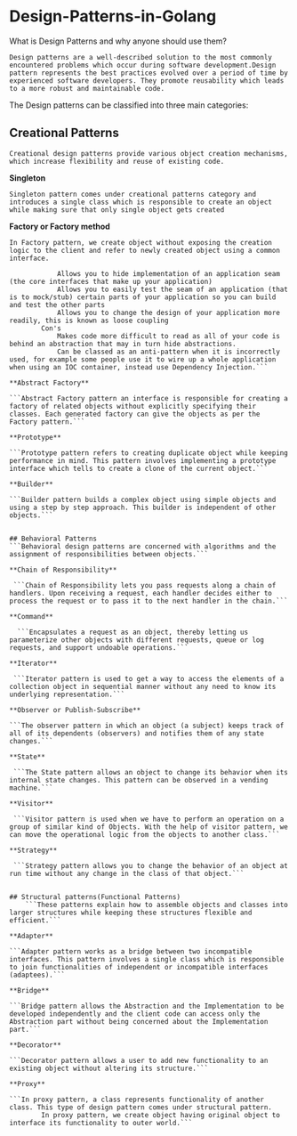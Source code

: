 # Design-Patterns-in-Golang


What is Design Patterns and why anyone should use them? 

```Design patterns are a well-described solution to the most commonly encountered problems which occur during software development.Design pattern represents the best practices evolved over a period of time by experienced software developers. They promote reusability which leads to a more robust and maintainable code.```

The Design patterns can be classified into three main categories:

## Creational Patterns
   ```Creational design patterns provide various object creation mechanisms, which increase flexibility and reuse of existing code.```

**Singleton**
  
   ```Singleton pattern comes under creational patterns category and introduces a single class which is responsible to create an object while making sure that only single object gets created```

**Factory or Factory method**
 
  ```In Factory pattern, we create object without exposing the creation logic to the client and refer to newly created object using a common interface.```
``` Pro's:
            Allows you to hide implementation of an application seam (the core interfaces that make up your application)
            Allows you to easily test the seam of an application (that is to mock/stub) certain parts of your application so you can build and test the other parts
            Allows you to change the design of your application more readily, this is known as loose coupling
        Con's   
            Makes code more difficult to read as all of your code is behind an abstraction that may in turn hide abstractions.
            Can be classed as an anti-pattern when it is incorrectly used, for example some people use it to wire up a whole application when using an IOC container, instead use Dependency Injection.```

**Abstract Factory**
   
```Abstract Factory pattern an interface is responsible for creating a factory of related objects without explicitly specifying their classes. Each generated factory can give the objects as per the Factory pattern.```
        
**Prototype**
   
```Prototype pattern refers to creating duplicate object while keeping performance in mind. This pattern involves implementing a prototype interface which tells to create a clone of the current object.```
        
**Builder**
  
```Builder pattern builds a complex object using simple objects and using a step by step approach. This builder is independent of other objects.```


## Behavioral Patterns
```Behavioral design patterns are concerned with algorithms and the assignment of responsibilities between objects.```

**Chain of Responsibility**
   
 ```Chain of Responsibility lets you pass requests along a chain of handlers. Upon receiving a request, each handler decides either to process the request or to pass it to the next handler in the chain.```

**Command**
  
  ```Encapsulates a request as an object, thereby letting us parameterize other objects with different requests, queue or log requests, and support undoable operations.```

**Iterator**
       
 ```Iterator pattern is used to get a way to access the elements of a collection object in sequential manner without any need to know its underlying representation.```
    
**Observer or Publish-Subscribe**
   
```The observer pattern in which an object (a subject) keeps track of all of its dependents (observers) and notifies them of any state changes.```

**State**
   
 ```The State pattern allows an object to change its behavior when its internal state changes. This pattern can be observed in a vending machine.```

**Visitor**
  
 ```Visitor pattern is used when we have to perform an operation on a group of similar kind of Objects. With the help of visitor pattern, we can move the operational logic from the objects to another class.```

**Strategy**
   
 ```Strategy pattern allows you to change the behavior of an object at run time without any change in the class of that object.```


## Structural patterns(Functional Patterns)
    ```These patterns explain how to assemble objects and classes into larger structures while keeping these structures flexible and efficient.```

**Adapter**
   
```Adapter pattern works as a bridge between two incompatible interfaces. This pattern involves a single class which is responsible to join functionalities of independent or incompatible interfaces (adaptees).```

**Bridge**
  
```Bridge pattern allows the Abstraction and the Implementation to be developed independently and the client code can access only the Abstraction part without being concerned about the Implementation part.```

**Decorator**
  
```Decorator pattern allows a user to add new functionality to an existing object without altering its structure.```

**Proxy**
  
```In proxy pattern, a class represents functionality of another class. This type of design pattern comes under structural pattern.
        In proxy pattern, we create object having original object to interface its functionality to outer world.```
